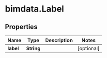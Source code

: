 # bimdata.Label

## Properties
Name | Type | Description | Notes
------------ | ------------- | ------------- | -------------
**label** | **String** |  | [optional] 


